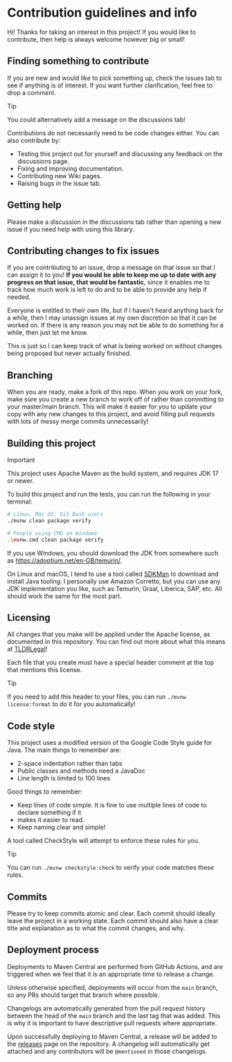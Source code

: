 # Contribution guidelines and info

Hi! Thanks for taking an interest in this project! If you would like to contribute, then help is
always welcome however big or small!

## Finding something to contribute

If you are new and would like to pick something up, check the issues tab to see if anything is of 
interest. If you want further clarification, feel free to drop a comment.

> [!TIP]
> You could alternatively add a message on the discussions
> tab!

Contributions do not necessarily need to be code changes either. You can also contribute by:

- Testing this project out for yourself and discussing any feedback on the discussions page.
- Fixing and improving documentation.
- Contributing new Wiki pages.
- Raising bugs in the issue tab.

## Getting help

Please make a discussion in the discussions tab rather than opening a new issue if you need help
with using this library.

## Contributing changes to fix issues

If you are contributing to an issue, drop a message on that issue so that I can assign it to you! 
**If you would be able to keep me up to date with any progress on that issue, that would be 
fantastic**, since it enables me to track how much work is left to do and to be able to provide any
help if needed.

Everyone is entitled to their own life, but if I haven't heard anything back for a while, 
then I may unassign issues at my own discretion so that it can be worked on. If there is any
reason you may not be able to do something for a while, then just let me know.

This is just so I can keep track of what is being worked on without changes being proposed
but never actually finished.

## Branching

When you are ready, make a fork of this repo. When you  work on your fork, make sure you create
a new branch to work off of rather than committing to your master/main branch. This will make it
easier for you to update your copy with any new changes to this project, and avoid filling pull
requests with lots of messy merge commits unnecessarily!

## Building this project

> [!IMPORTANT]
> This project uses Apache Maven as the build system, and
> requires JDK 17 or newer. 

To build this project and run the tests, you can run the following in your terminal:

```bash
# Linux, Mac OS, Git Bash users
./mvnw clean package verify

# People using CMD on Windows
.\mvnw.cmd clean package verify
```

If you use Windows, you should download the JDK from somewhere such as 
https://adoptium.net/en-GB/temurin/.

On Linux and macOS, I tend to use a tool called [SDKMan](https://sdkman.io/)
to download and install Java tooling. I personally use Amazon Corretto, but you can use any JDK 
implementation you like, such as Temurin, Graal, Liberica, SAP, etc. All should work
the same for the most part.

## Licensing

All changes that you make will be applied under the Apache license, as documented in this
repository. You can find out more about what this means at [TLDRLegal](https://tldrlegal.com/license/apache-license-2.0-(apache-2.0))!

Each file that you create must have a special header comment at the top that mentions this license.

> [!TIP]
> If you need to add this header to your files, you can run
> `./mvnw license:format` to do it for you automatically!

## Code style

This project uses a modified version of the Google Code Style guide for Java. The main things to 
remember are:

- 2-space indentation rather than tabs
- Public classes and methods need a JavaDoc
- Line length is limited to 100 lines

Good things to remember:

- Keep lines of code simple. It is fine to use multiple lines of code to declare something if it
- makes it easier to read.
- Keep naming clear and simple!

A tool called CheckStyle will attempt to enforce these rules
for you.

> [!TIP]
> You can run `./mvnw checkstyle:check` to verify your code matches these rules.

## Commits

Please try to keep commits atomic and clear. Each commit should ideally leave the project in a
working state. Each commit should also have a clear title and explanation as to what the commit
changes, and why.

## Deployment process

Deployments to Maven Central are performed from GitHub Actions, and are triggered when we feel 
that it is an appropriate time to release a change.

Unless otherwise specified, deployments will occur from the `main` branch, so any PRs should
target that branch where possible.

Changelogs are automatically generated from the pull request history between the head of the 
`main` branch and the last tag that was added. This is why it is important to have descriptive
pull requests where appropriate.

Upon successfully deploying to Maven Central, a release will be added to the [releases](../../releases)
page on the repository. A changelog will automatically get attached and any contributors will be
`@mentioned` in those changelogs.
